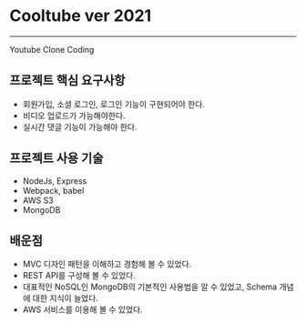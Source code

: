 # Cooltube ver 2021
---
Youtube Clone Coding

프로젝트 핵심 요구사항
---
- 회원가입, 소셜 로그인, 로그인 기능이 구현되어야 한다.
- 비디오 업로드가 가능해야한다.
- 실시간 댓글 기능이 가능해야 한다.

프로젝트 사용 기술
---
- NodeJs, Express
- Webpack, babel
- AWS S3
- MongoDB

배운점
---
- MVC 디자인 패턴을 이해하고 경험해 볼 수 있었다.
- REST API를 구성해 볼 수 있었다.
- 대표적인 NoSQL인 MongoDB의 기본적인 사용법을 알 수 있었고, Schema 개념에 대한 지식이 늘었다.
- AWS 서비스를 이용해 볼 수 있었다.
